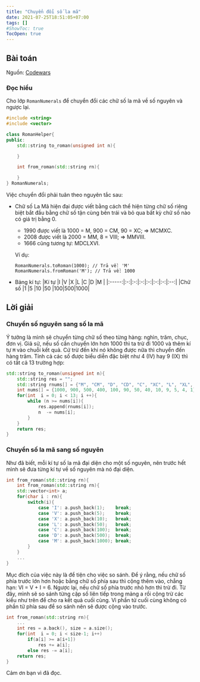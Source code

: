 ```yaml
---
title: "Chuyển đổi số la mã"
date: 2021-07-25T18:51:05+07:00
tags: []
#ShowToc: true
TocOpen: true
---
```


## Bài toán
Nguồn: [Codewars](https://www.codewars.com/kata/51b66044bce5799a7f000003)

### Đọc hiểu
Cho lớp `RomanNumerals` để chuyển đổi các chữ số la mã về số nguyên và ngược lại. 
```cpp
#include <string>
#include <vector>

class RomanHelper{
public:
    std::string to_roman(unsigned int n){

    }

    int from_roman(std::string rn){

    }
} RomanNumerals;
```
Việc chuyển đổi phải tuân theo nguyên tắc sau:
- Chữ số La Mã hiện đại được viết bằng cách thể hiện từng chữ số riêng biệt bắt đầu bằng chữ số tận cùng bên trái và bỏ qua bất kỳ chữ số nào có giá trị bằng 0.
    - 1990 được viết là 1000 = M, 900 = CM, 90 = XC; => MCMXC.
    - 2008 được viết là 2000 = MM, 8 = VIII; => MMVIII. 
    - 1666 cũng tương tự: MDCLXVI.
    
    Ví dụ:
    ```
    RomanNumerals.toRoman(1000); // Trả về: 'M'
    RomanNumerals.fromRoman('M'); // Trả về: 1000
    ```
- Bảng kí tự:
    |Kí tự  |I  |V  |X  |L  |C  |D  |M   |
    |:-----:|:-:|:-:|:-:|:-:|:-:|:-:|:--:|
    |Chữ số |1  |5  |10 |50 |100|500|1000|

## Lời giải
### Chuyển số nguyên sang số la mã
Ý tưởng là mình sẽ chuyển từng chữ số theo từng hàng: nghìn, trăm, chục, đơn vị. Giả sử, nếu số cần chuyển lớn hơn 1000 thì ta trừ đi 1000 và thêm kí tự `M` vào chuỗi kết quả. Cứ trừ đến khi nó không được nữa thì chuyển đến hàng trăm. Tính cả các số được biểu diễn đặc biệt như 4 (IV) hay 9 (IX) thì có tất cả 13 trường hợp: 
```cpp
std::string to_roman(unsigned int n){
    std::string res = "";
    std::string rnums[] = {"M", "CM", "D", "CD", "C", "XC", "L", "XL", "X", "IX", "V", "IV", "I"};
    int nums[] = {1000, 900, 500, 400, 100, 90, 50, 40, 10, 9, 5, 4, 1}; 
    for(int  i = 0; i < 13; i ++){
        while (n >= nums[i]){
            res.append(rnums[i]);
            n  -= nums[i];
        }
    }
    return res;
}
```
### Chuyển số la mã sang số nguyên
Như đã biết, mỗi kí tự số la mã đại diện cho một số nguyên, nên trước hết mình sẽ đưa từng kí tự về số nguyên mà nó đại diện.
```cpp
int from_roman(std::string rn){
    int from_roman(std::string rn){
    std::vector<int> a;
    for(char i : rn){
        switch(i){
            case 'I': a.push_back(1);    break;
            case 'V': a.push_back(5);    break;
            case 'X': a.push_back(10);   break;
            case 'L': a.push_back(50);   break;
            case 'C': a.push_back(100);  break;
            case 'D': a.push_back(500);  break;
            case 'M': a.push_back(1000); break;
        }
    }
    ...
}
```
Mục đích của việc này là để tiện cho việc so sánh. Để ý rằng, nếu chữ số phía trước lớn hơn hoặc bằng chữ số phía sau thì cộng thêm vào, chẳng hạn: VI = V + I = 6. Ngược lại, nếu chữ số phía trước nhỏ hơn thì trừ đi. Từ đây, mình sẽ so sánh từng cặp số liên tiếp trong mảng a rồi cộng trừ các kiểu như trên để cho ra kết quả cuối cùng. Vì phần tử cuối cùng không có phần tử phía sau để so sánh nên sẽ được cộng vào trước.
```cpp
int from_roman(std::string rn){
    ...
    int res = a.back(), size = a.size();
    for(int  i = 0; i < size-1; i++)
        if(a[i] >= a[i+1])
            res += a[i];
        else res -= a[i];
    return res;
}
```
Cảm ơn bạn vì đã đọc.